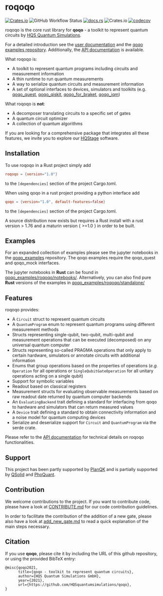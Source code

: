 # roqoqo

[![Crates.io](https://img.shields.io/crates/v/roqoqo)](https://crates.io/crates/roqoqo)
![GitHub Workflow Status](https://github.com/HQSquantumsimulations/qoqo/actions/workflows/hqs-ci-test-rust-pyo3.yml/badge.svg)
[![docs.rs](https://img.shields.io/docsrs/roqoqo)](https://docs.rs/roqoqo/)
![Crates.io](https://img.shields.io/crates/l/roqoqo)
[![codecov](https://codecov.io/gh/HQSquantumsimulations/qoqo/branch/main/graph/badge.svg?token=S1IN066V2W)](https://codecov.io/gh/HQSquantumsimulations/qoqo)

roqoqo is the core rust library for **qoqo** - a toolkit to represent quantum circuits by [HQS Quantum Simulations](https://quantumsimulations.de). 

For a detailed introduction see the [user documentation](https://hqsquantumsimulations.github.io/qoqo) and the [qoqo examples repository](https://github.com/HQSquantumsimulations/qoqo_examples). Additionally, the [API documentation](https://docs.rs/roqoqo/) is available.

What roqoqo is:

* A toolkit to represent quantum programs including circuits and measurement information
* A thin runtime to run quantum measurements
* A way to serialize quantum circuits and measurement information
* A set of optional interfaces to devices, simulators and toolkits (e.g. [qoqo_quest](https://github.com/HQSquantumsimulations/qoqo-quest), [qoqo_qiskit](https://github.com/HQSquantumsimulations/qoqo-qiskit), [qoqo_for_braket](https://github.com/HQSquantumsimulations/qoqo-for-braket), [qoqo_iqm](https://github.com/HQSquantumsimulations/qoqo_iqm))

What roqoqo is **not**:

* A decomposer translating circuits to a specific set of gates
* A quantum circuit optimizer
* A collection of quantum algorithms


If you are looking for a comprehensive package that integrates all these features, we invite you to explore our [HQStage](https://cloud.quantumsimulations.de/) software.


## Installation

To use roqoqo in a Rust project simply add

```TOML
roqoqo = {version="1.0"}
```

to the `[dependencies]` section of the project Cargo.toml.


When using qoqo in a rust project providing a python interface add

```TOML
qoqo = {version="1.0", default-features=false}
```

to the `[dependencies]` section of the project Cargo.toml.

A source distribution now exists but requires a Rust install with a rust version > 1.76 and a maturin version { >=1.0 } in order to be built.

## Examples

For an expanded collection of examples please see the jupyter notebooks in the [qoqo_examples](https://github.com/HQSquantumsimulations/qoqo_examples) repository. The qoqo examples require the qoqo_quest and qoqo_mock interfaces.

The jupyter notebooks in **Rust** can be found in [qoqo_examples/roqoqo/notebooks/](https://github.com/HQSquantumsimulations/qoqo_examples/tree/main/roqoqo/notebooks). Alternatively, you can also find pure **Rust** versions of the examples in [qoqo_examples/roqoqo/standalone/](https://github.com/HQSquantumsimulations/qoqo_examples/tree/main/roqoqo/standalone)

## Features

roqoqo provides:

* A `Circuit` struct to represent quantum circuits
* A `QuantumProgram` enum to represent quantum programs using different measurement methods
* Structs representing single-qubit, two-qubit, multi-qubit and measurement operations that can be executed (decomposed) on any universal quantum computer
* Structs representing so-called PRAGMA operations that only apply to certain hardware, simulators or annotate circuits with additional information
* Enums that group operations based on the properties of operations (*e.g.* `Operation` for all operations or `SingleQubitGateOperation` for all unitary operations acting on a single qubit)
* Support for symbolic variables
* Readout based on classical registers
* Measurement structs for evaluating observable measurements based on raw readout date returned by quantum computer backends
* An `EvaluatingBackend` trait defining a standard for interfacing from qoqo to hardware and simulators that can return measured values
* A `Device` trait defining a standard to obtain connectivity information and a noise model for quantum computing devices
* Serialize and deserialize support for `Circuit` and `QuantumProgram` via the serde crate.

Please refer to the [API documentation](https://docs.rs/roqoqo/latest/roqoqo/) for technical details on roqoqo functionalities.

## Support

This project has been partly supported by [PlanQK](https://planqk.de) and is partially supported by [QSolid](https://www.q-solid.de/) and [PhoQuant](https://www.quantentechnologien.de/forschung/foerderung/quantencomputer-demonstrationsaufbauten/phoquant.html).

## Contribution

We welcome contributions to the project. If you want to contribute code, please have a look at [CONTRIBUTE.md](https://github.com/HQSquantumsimulations/qoqo/blob/main/CONTRIBUTE.md) for our code contribution guidelines.

In order to facilitate the contribution of the addition of a new gate, please also have a look at [add_new_gate.md](https://github.com/HQSquantumsimulations/qoqo/blob/main/add_new_gate.md) to read a quick explanation of the main steps necessary.

## Citation

If you use **qoqo**, please cite it by including the URL of this github repository, or using the provided BibTeX entry:

```
@misc{qoqo2021,
      title={qoqo - toolkit to represent quantum circuits},
      author={HQS Quantum Simulations GmbH},
      year={2021},
      url={https://github.com/HQSquantumsimulations/qoqo},
}
```
